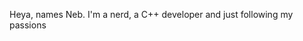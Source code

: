 Heya, names Neb. I'm a nerd, a C++ developer and just following my passions

<!---
NebTheNerd/NebTheNerd is a ✨ special ✨ repository because its `README.md` (this file) appears on your GitHub profile.
You can click the Preview link to take a look at your changes.
--->
